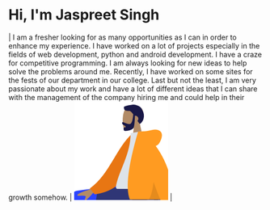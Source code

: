 # Hi, I'm Jaspreet Singh

| I am a fresher looking for as many opportunities as I can in order to enhance my experience. I have worked on a lot of projects especially in the fields of web development, python and android development. I have a craze for competitive programming. I am always looking for new ideas to help solve the problems around me. Recently, I have worked on some sites for the fests of our department in our college.
Last but not the least, I am very passionate about my work and have a lot of different ideas that I can share with the management of the company hiring me and could help in their growth somehow. | ![](https://raw.githubusercontent.com/Jaspreet-Singh5/Jaspreet-Singh5/master/Jaspreet-Singh5.png) |    


